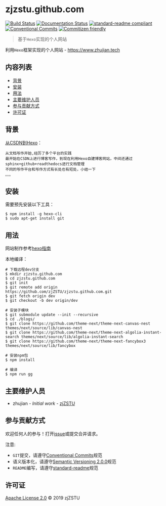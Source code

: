 
# zjzstu.github.com

[![Build Status](https://travis-ci.org/zjZSTU/zjzstu.github.com.svg?branch=dev)](https://travis-ci.org/zjZSTU/zjzstu.github.com) [![Documentation Status](https://readthedocs.org/projects/hexo-guide/badge/?version=latest)](https://hexo-guide.readthedocs.io/zh_CN/latest/?badge=latest) [![standard-readme compliant](https://img.shields.io/badge/standard--readme-OK-green.svg?style=flat-square)](https://github.com/RichardLitt/standard-readme) [![Conventional Commits](https://img.shields.io/badge/Conventional%20Commits-1.0.0-yellow.svg)](https://conventionalcommits.org) [![Commitizen friendly](https://img.shields.io/badge/commitizen-friendly-brightgreen.svg)](http://commitizen.github.io/cz-cli/)

> 基于`Hexo`实现的个人网站

利用`Hexo`框架实现的个人网站 - https://www.zhujian.tech

## 内容列表

- [背景](#背景)
- [安装](#安装)
- [用法](#用法)
- [主要维护人员](#主要维护人员)
- [参与贡献方式](#参与贡献方式)
- [许可证](#许可证)

## 背景

[从CSDN到Hexo](https://www.zhujian.tech/posts/359e7c3c.html)：

    从文档写作开始,经历了多个平台的实践
    最开始在CSDN上进行博客写作，到现在利用Hexo自建博客网站，中间还通过sphinx+github+readthedocs进行文档管理
    不同的写作平台和写作方式有长处也有短处，小结一下
    。。。

## 安装

需要预先安装以下工具：

```
$ npm install -g hexo-cli
$ sudo apt-get install git
```

## 用法

网站制作参考[hexo指南](https://hexo-guide.readthedocs.io/zh_CN/latest/)

本地编译：

```
# 下载远程dev分支
$ mkdir zjzstu.github.com
$ cd zjzstu.github.com
$ git init
$ git remote add origin https://github.com/zjZSTU/zjzstu.github.com.git
$ git fetch origin dev
$ git checkout -b dev origin/dev

# 安装子模块
$ git submodule update --init --recursive
$ cd ./blogs/
$ git clone https://github.com/theme-next/theme-next-canvas-nest themes/next/source/lib/canvas-nest
$ git clone https://github.com/theme-next/theme-next-algolia-instant-search themes/next/source/lib/algolia-instant-search
$ git clone https://github.com/theme-next/theme-next-fancybox3 themes/next/source/lib/fancybox

# 安装npm包
$ npm install

# 编译
$ npm run gg
```

## 主要维护人员

* zhujian - *Initial work* - [zjZSTU](https://github.com/zjZSTU)

## 参与贡献方式

欢迎任何人的参与！打开[issue](https://github.com/zjZSTU/zjzstu.github.com/issues)或提交合并请求。

注意:

* `GIT`提交，请遵守[Conventional Commits](https://www.conventionalcommits.org/en/v1.0.0-beta.4/)规范
* 语义版本化，请遵守[Semantic Versioning 2.0.0](https://semver.org)规范
* `README`编写，请遵守[standard-readme](https://github.com/RichardLitt/standard-readme)规范

## 许可证

[Apache License 2.0](LICENSE) © 2019 zjZSTU
